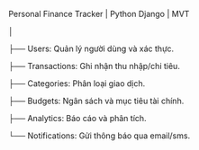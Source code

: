 Personal Finance Tracker | Python Django | MVT

│

├── Users: Quản lý người dùng và xác thực.

├── Transactions: Ghi nhận thu nhập/chi tiêu.

├── Categories: Phân loại giao dịch.

├── Budgets: Ngân sách và mục tiêu tài chính.

├── Analytics: Báo cáo và phân tích.

└── Notifications: Gửi thông báo qua email/sms.
